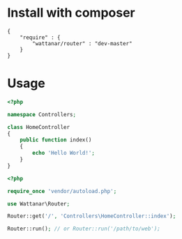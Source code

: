 # Install with composer
```
{
	"require" : {
		"wattanar/router" : "dev-master"
	}
}
```

# Usage
```php
<?php

namespace Controllers;

class HomeController
{
	public function index()
	{
		echo 'Hello World!';
	}
}
```
```php
<?php

require_once 'vendor/autoload.php';

use Wattanar\Router;

Router::get('/', 'Controllers\HomeController::index');

Router::run(); // or Router::run('/path/to/web');

```

